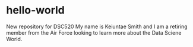 # hello-world
New repository for DSC520
My name is Keiuntae Smith and I am a retiring member from the Air Force looking to learn more about the Data Sciene World.  
